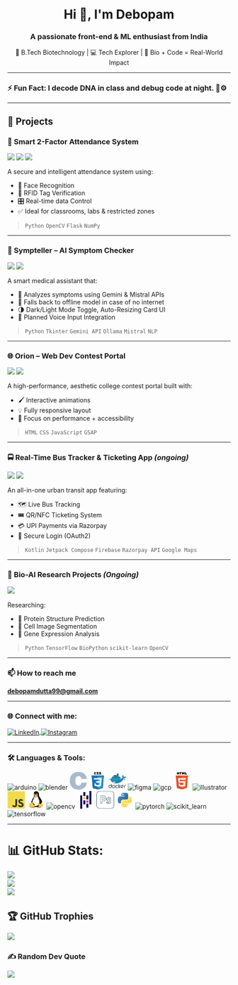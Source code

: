 <h1 align="center">Hi 👋, I'm Debopam</h1>
<h3 align="center">A passionate front-end & ML enthusiast from India</h3>

<p align="center">
  🧬 B.Tech Biotechnology | 💻 Tech Explorer | 🔬 Bio + Code = Real-World Impact
</p>

---

### ⚡ **Fun Fact**: I decode DNA in class and debug code at night. 🧬⚙️

---
## 🚀 Projects

### 🔐 Smart 2-Factor Attendance System
![](https://img.shields.io/badge/Hardware-RaspberryPi-green?style=flat-square) ![](https://img.shields.io/badge/Tech-Face_Recognition-blue?style=flat-square) ![](https://img.shields.io/badge/Tech-RFID-orange?style=flat-square)

A secure and intelligent attendance system using:
- 🧠 Face Recognition
- 📶 RFID Tag Verification
- 🎛️ Real-time data Control 
- ✅ Ideal for classrooms, labs & restricted zones

> `Python` `OpenCV` `Flask` `NumPy` 

---

### 🧠 Sympteller – AI Symptom Checker  
![](https://img.shields.io/badge/AI-Gemini_&_Mistral-blueviolet?style=flat-square) ![](https://img.shields.io/badge/Interface-Tkinter-yellowgreen?style=flat-square)

A smart medical assistant that:
- 🧬 Analyzes symptoms using Gemini & Mistral APIs
- 🔁 Falls back to offline model in case of no internet
- 🌗 Dark/Light Mode Toggle, Auto-Resizing Card UI
- 🎤 Planned Voice Input Integration

> `Python` `Tkinter` `Gemini API` `Ollama` `Mistral` `NLP`

---

### 🌐 Orion – Web Dev Contest Portal  
![](https://img.shields.io/badge/Frontend-HTML/CSS/JS-cyan?style=flat-square) ![](https://img.shields.io/badge/Event-Orion-orange?style=flat-square)

A high-performance, aesthetic college contest portal built with:
- 🖌️ Interactive animations
- 💡 Fully responsive layout
- 🧪 Focus on performance + accessibility

> `HTML` `CSS` `JavaScript` `GSAP`

---

### 🚍 Real-Time Bus Tracker & Ticketing App *(ongoing)*  
![](https://img.shields.io/badge/Platform-Android-blue?style=flat-square) ![](https://img.shields.io/badge/Location-GPS/Maps-green?style=flat-square)

An all-in-one urban transit app featuring:
- 🗺️ Live Bus Tracking
- 🎟️ QR/NFC Ticketing System
- 💳 UPI Payments via Razorpay
- 🔐 Secure Login (OAuth2)

> `Kotlin` `Jetpack Compose` `Firebase` `Razorpay API` `Google Maps`

---

### 🔬 Bio-AI Research Projects *(Ongoing)*  
![](https://img.shields.io/badge/Domain-Biotech_&_AI-purple?style=flat-square)

Researching:
- 🧪 Protein Structure Prediction
- 🧫 Cell Image Segmentation
- 🧬 Gene Expression Analysis

> `Python` `TensorFlow` `BioPython` `scikit-learn` `OpenCV`


---

### 📫 How to reach me
**debopamdutta99@gmail.com**

---

### 🌐 Connect with me:
<p align="left">
  <a href="https://linkedin.com/in/debopam-dutta-bb220b323" target="blank">
    <img align="center" src="https://raw.githubusercontent.com/rahuldkjain/github-profile-readme-generator/master/src/images/icons/Social/linked-in-alt.svg" alt="LinkedIn" height="30" width="40" />
  </a>
  <a href="https://instagram.com/dutta_debopam" target="blank">
    <img align="center" src="https://raw.githubusercontent.com/rahuldkjain/github-profile-readme-generator/master/src/images/icons/Social/instagram.svg" alt="Instagram" height="30" width="40" />
  </a>
</p>

---

### 🛠️ Languages & Tools:
<p align="left">
  <img src="https://cdn.worldvectorlogo.com/logos/arduino-1.svg" alt="arduino" width="40" height="40"/>
  <img src="https://download.blender.org/branding/community/blender_community_badge_white.svg" alt="blender" width="40" height="40"/>
  <img src="https://raw.githubusercontent.com/devicons/devicon/master/icons/c/c-original.svg" alt="c" width="40" height="40"/>
  <img src="https://raw.githubusercontent.com/devicons/devicon/master/icons/css3/css3-original-wordmark.svg" alt="css3" width="40" height="40"/>
  <img src="https://raw.githubusercontent.com/devicons/devicon/master/icons/docker/docker-original-wordmark.svg" alt="docker" width="40" height="40"/>
  <img src="https://www.vectorlogo.zone/logos/figma/figma-icon.svg" alt="figma" width="40" height="40"/>
  <img src="https://www.vectorlogo.zone/logos/google_cloud/google_cloud-icon.svg" alt="gcp" width="40" height="40"/>
  <img src="https://raw.githubusercontent.com/devicons/devicon/master/icons/html5/html5-original-wordmark.svg" alt="html5" width="40" height="40"/>
  <img src="https://www.vectorlogo.zone/logos/adobe_illustrator/adobe_illustrator-icon.svg" alt="illustrator" width="40" height="40"/>
  <img src="https://raw.githubusercontent.com/devicons/devicon/master/icons/javascript/javascript-original.svg" alt="javascript" width="40" height="40"/>
  <img src="https://raw.githubusercontent.com/devicons/devicon/master/icons/linux/linux-original.svg" alt="linux" width="40" height="40"/>
  <img src="https://www.vectorlogo.zone/logos/opencv/opencv-icon.svg" alt="opencv" width="40" height="40"/>
  <img src="https://raw.githubusercontent.com/devicons/devicon/2ae2a900d2f041da66e950e4d48052658d850630/icons/pandas/pandas-original.svg" alt="pandas" width="40" height="40"/>
  <img src="https://raw.githubusercontent.com/devicons/devicon/master/icons/photoshop/photoshop-line.svg" alt="photoshop" width="40" height="40"/>
  <img src="https://raw.githubusercontent.com/devicons/devicon/master/icons/python/python-original.svg" alt="python" width="40" height="40"/>
  <img src="https://www.vectorlogo.zone/logos/pytorch/pytorch-icon.svg" alt="pytorch" width="40" height="40"/>
  <img src="https://upload.wikimedia.org/wikipedia/commons/0/05/Scikit_learn_logo_small.svg" alt="scikit_learn" width="40" height="40"/>
  <img src="https://www.vectorlogo.zone/logos/tensorflow/tensorflow-icon.svg" alt="tensorflow" width="40" height="40"/>
</p>

---
# 📊 GitHub Stats:
![](https://github-readme-stats.vercel.app/api?username=proxymaster356&theme=shadow_blue&hide_border=false&include_all_commits=false&count_private=false)<br/>
![](https://nirzak-streak-stats.vercel.app/?user=proxymaster356&theme=shadow_blue&hide_border=false)<br/>
![](https://github-readme-stats.vercel.app/api/top-langs/?username=proxymaster356&theme=shadow_blue&hide_border=false&include_all_commits=false&count_private=false&layout=compact)

## 🏆 GitHub Trophies
![](https://github-profile-trophy.vercel.app/?username=proxymaster356&theme=radical&no-frame=false&no-bg=true&margin-w=4)

### ✍ Random Dev Quote
![](https://quotes-github-readme.vercel.app/api?type=vetical&theme=merko)






